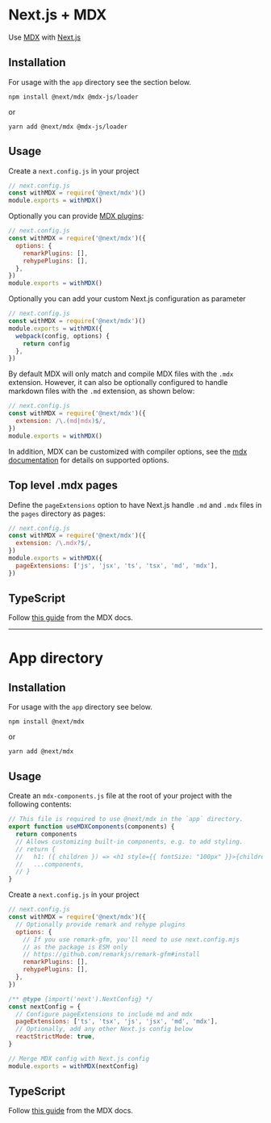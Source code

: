 # Next.js + MDX

Use [MDX](https://github.com/mdx-js/mdx) with [Next.js](https://github.com/vercel/next.js)

## Installation

For usage with the `app` directory see the section below.

```
npm install @next/mdx @mdx-js/loader
```

or

```
yarn add @next/mdx @mdx-js/loader
```

## Usage

Create a `next.config.js` in your project

```js
// next.config.js
const withMDX = require('@next/mdx')()
module.exports = withMDX()
```

Optionally you can provide [MDX plugins](https://mdxjs.com/advanced/plugins#plugins):

```js
// next.config.js
const withMDX = require('@next/mdx')({
  options: {
    remarkPlugins: [],
    rehypePlugins: [],
  },
})
module.exports = withMDX()
```

Optionally you can add your custom Next.js configuration as parameter

```js
// next.config.js
const withMDX = require('@next/mdx')()
module.exports = withMDX({
  webpack(config, options) {
    return config
  },
})
```

By default MDX will only match and compile MDX files with the `.mdx` extension.
However, it can also be optionally configured to handle markdown files with the `.md` extension, as shown below:

```js
// next.config.js
const withMDX = require('@next/mdx')({
  extension: /\.(md|mdx)$/,
})
module.exports = withMDX()
```

In addition, MDX can be customized with compiler options, see the [mdx documentation](https://mdxjs.com/packages/mdx/#compilefile-options) for details on supported options.

## Top level .mdx pages

Define the `pageExtensions` option to have Next.js handle `.md` and `.mdx` files in the `pages` directory as pages:

```js
// next.config.js
const withMDX = require('@next/mdx')({
  extension: /\.mdx?$/,
})
module.exports = withMDX({
  pageExtensions: ['js', 'jsx', 'ts', 'tsx', 'md', 'mdx'],
})
```

## TypeScript

Follow [this guide](https://mdxjs.com/advanced/typescript) from the MDX docs.

---

# App directory

## Installation

For usage with the `app` directory see below.

```
npm install @next/mdx
```

or

```
yarn add @next/mdx
```

## Usage

Create an `mdx-components.js` file at the root of your project with the following contents:

```js
// This file is required to use @next/mdx in the `app` directory.
export function useMDXComponents(components) {
  return components
  // Allows customizing built-in components, e.g. to add styling.
  // return {
  //   h1: ({ children }) => <h1 style={{ fontSize: "100px" }}>{children}</h1>,
  //   ...components,
  // }
}
```

Create a `next.config.js` in your project

```js
// next.config.js
const withMDX = require('@next/mdx')({
  // Optionally provide remark and rehype plugins
  options: {
    // If you use remark-gfm, you'll need to use next.config.mjs
    // as the package is ESM only
    // https://github.com/remarkjs/remark-gfm#install
    remarkPlugins: [],
    rehypePlugins: [],
  },
})

/** @type {import('next').NextConfig} */
const nextConfig = {
  // Configure pageExtensions to include md and mdx
  pageExtensions: ['ts', 'tsx', 'js', 'jsx', 'md', 'mdx'],
  // Optionally, add any other Next.js config below
  reactStrictMode: true,
}

// Merge MDX config with Next.js config
module.exports = withMDX(nextConfig)
```

## TypeScript

Follow [this guide](https://mdxjs.com/advanced/typescript) from the MDX docs.
